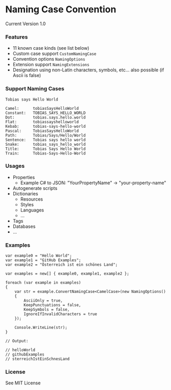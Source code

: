 # Naming Case Convention 
Current Version 1.0

### Features
- 11 known case kinds (see list below) 
- Custom case support `CustomNamingCase`
- Convention options `NamingOptions`
- Extension support `NamingExtensions`
- Designation using non-Latin characters, symbols, etc... also possible (if Ascii is false)

### Support Naming Cases

```
Tobias says Hello World

Camel:		tobiasSaysHelloWorld
Constant:	TOBIAS_SAYS_HELLO_WORLD
Dot:		tobias.says.hello.world
Flat:		tobiassayshelloworld
Kebab:		tobias-says-hello-world
Pascal:		TobiasSaysHelloWorld
Path:		Tobias/Says/Hello/World
Sentence:	Tobias says hello world
Snake:		tobias_says_hello_world
Title:		Tobias Says Hello World
Train:		Tobias-Says-Hello-World
```

### Usages

- Properties
    - Example C# to JSON: "YourPropertyName" -> "your-property-name"
- Autogenerate scripts
- Dictionaries
  - Resources
  - Styles
  - Languages
  - ...
- Tags
- Databases
- ...

### Examples
```
var example0 = "Hello World";
var example1 = "GitHub Examples";
var example2 = "Österreich ist ein schönes Land";

var examples = new[] { example0, example1, example2 };

foreach (var example in examples)
{
    var str = example.ConvertNamingCase<CamelCase>(new NamingOptions()
    {
        AsciiOnly = true,
        KeepPunctuations = false,
        KeepSymbols = false,
        IgnoreIfInvalidCharacters = true
    });

    Console.WriteLine(str);
}

// Output:

// helloWorld
// githubExamples
// sterreichIstEinSchnesLand
```

### License
See MIT License
